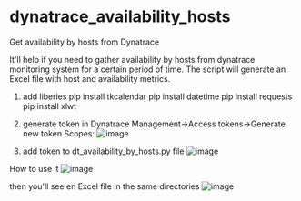 # dynatrace_availability_hosts
Get availability by hosts from Dynatrace 

It'll help if you need to gather availability by hosts from dynatrace monitoring system for a certain period of time. 
The script will generate an Excel file with host and availability metrics. 

1. add liberies
   pip install tkcalendar
   pip install datetime
   pip install requests
   pip install xlwt
2. generate token in Dynatrace
  Management->Access tokens->Generate new token 
  Scopes: ![image](https://github.com/ruslansvs2/dynatrace_availability_hosts/assets/18479441/8239244b-a5e4-458d-9403-29e0a07b141f)

3. add token to dt_availability_by_hosts.py file
   ![image](https://github.com/ruslansvs2/dynatrace_availability_hosts/assets/18479441/44bf2e6c-f241-4a96-a3ef-e323a8ef50cd)

   
How to use it
![image](https://github.com/ruslansvs2/dynatrace_availability_hosts/assets/18479441/9fa0b6e7-35fb-4d84-9ffb-20b61dfc460f)

then you'll see en Excel file in the same directories 
![image](https://github.com/ruslansvs2/dynatrace_availability_hosts/assets/18479441/cff408f7-eb70-4c1c-aac4-9b2a08acc601)


